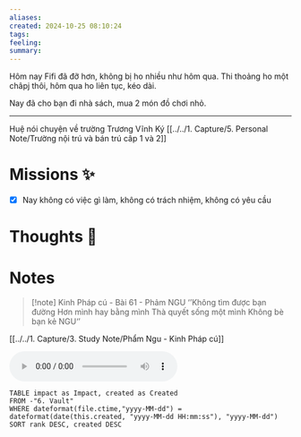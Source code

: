 ```yaml
---
aliases: 
created: 2024-10-25 08:10:24
tags: 
feeling: 
summary:
---
```

Hôm nay Fifi đã đỡ hơn, không bị ho nhiều như hôm qua. Thi thoảng ho một  châpj thôi, hôm qua ho liên tục, kéo dài.

Nay đã cho bạn đi nhà sách, mua 2 món đồ chơi nhỏ.

---
Huệ nói chuyện về trường Trương Vĩnh Ký
[[../../1. Capture/5. Personal Note/Trường nội trú và bán trú câp 1 và 2]]

# Missions ✨

- [x] Nay không có việc gì làm, không có trách nhiệm, không có yêu cầu
# Thoughts 💬


# Notes


> [!note] Kinh Pháp cú - Bài 61 - Phảm NGU
> ‘’Không tìm được bạn đường
Hơn mình hay bằng mình
Thà quyết sống một mình
Không bè bạn kẻ NGU‘’

[[../../1. Capture/3. Study Note/Phẩm Ngu - Kinh Pháp cú]]

![](../../6.%20Vault/attachments/Recording%2020241025103928.m4a)




```dataview
TABLE impact as Impact, created as Created
FROM -"6. Vault"
WHERE dateformat(file.ctime,"yyyy-MM-dd") = dateformat(date(this.created, "yyyy-MM-dd HH:mm:ss"), "yyyy-MM-dd")
SORT rank DESC, created DESC
```